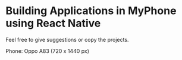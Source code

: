 # Building Applications in MyPhone using React Native

Feel free to give suggestions or copy the projects.

Phone: Oppo A83 (720 x 1440 px)
